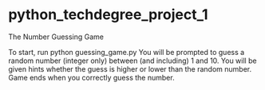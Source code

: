 # python_techdegree_project_1
 The Number Guessing Game

To start, run python guessing_game.py
You will be prompted to guess a random number (integer only) between (and including) 1 and 10.
You will be given hints whether the guess is higher or lower than the random number.
Game ends when you correctly guess the number.
